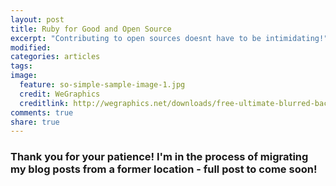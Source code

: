 ```yaml
---
layout: post
title: Ruby for Good and Open Source
excerpt: "Contributing to open sources doesnt have to be intimidating!"
modified:
categories: articles
tags:
image:
  feature: so-simple-sample-image-1.jpg
  credit: WeGraphics
  creditlink: http://wegraphics.net/downloads/free-ultimate-blurred-background-pack/
comments: true
share: true
---
```


### Thank you for your patience! I'm in the process of migrating my blog posts from a former location - full post to come soon!

<!-- How to get into open source? I’m really excited about Ruby for Good this year because it will afford me an entry point into open source! let’s face it: contributing to open source is intimidating! I also want it to be reflective of my interests because it’s my free time I’m spending contributing so I definitely want to enjoy myself! -->